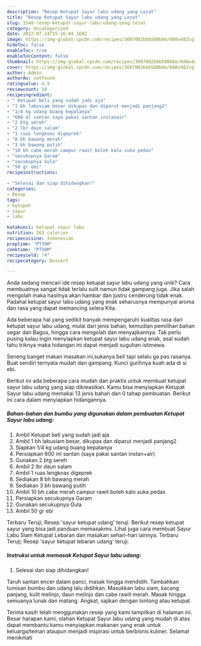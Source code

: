 ```yaml
---
description: "Resep Ketupat Sayur labu udang yang Lezat"
title: "Resep Ketupat Sayur labu udang yang Lezat"
slug: 1548-resep-ketupat-sayur-labu-udang-yang-lezat
category: Uncategorized
date: 2022-07-24T15:16:04.168Z
image: https://img-global.cpcdn.com/recipes/3607082bbb580b8e/680x482cq70/ketupat-sayur-labu-udang-foto-resep-utama.jpg
hideToc: false
enableToc: true
enableTocContent: false
thumbnail: https://img-global.cpcdn.com/recipes/3607082bbb580b8e/680x482cq70/ketupat-sayur-labu-udang-foto-resep-utama.jpg
cover: https://img-global.cpcdn.com/recipes/3607082bbb580b8e/680x482cq70/ketupat-sayur-labu-udang-foto-resep-utama.jpg
author: Admin
authorAv: notfound
ratingvalue: 4.9
reviewcount: 10
recipeingredient:
- " Ketupat beli yang sudah jadi aja"
- "1 bh labusiam besar dikupas dan diparut menjadi panjang2"
- "1/4 kg udang buang kepalanya"
- "600 ml santan saya pakai santan instanair"
- "2 btg sereh"
- "2 lbr daun salam"
- "1 ruas lengkoas digeprek"
- "8 bh bawang merah"
- "3 bh bawang putih"
- "10 bh cabe merah campur rawit boleh kalo suka pedas"
- "secukupnya Garam"
- "secukupnya Gula"
- "50 gr ebi"
recipeinstructions:

- "Selesai dan siap dihidangkan!"
categories:
- Resep
tags:
- ketupat
- sayur
- labu

katakunci: ketupat sayur labu 
nutrition: 263 calories
recipecuisine: Indonesian
preptime: "PT39M"
cooktime: "PT50M"
recipeyield: "4"
recipecategory: Dessert

---
```





Anda sedang mencari ide resep ketupat sayur labu udang yang unik? Cara membuatnya sangat tidak terlalu sulit namun tidak gampang juga. Jika salah mengolah maka hasilnya akan hambar dan justru cenderung tidak enak. Padahal ketupat sayur labu udang yang enak seharusnya mempunyai aroma dan rasa yang dapat memancing selera Kita.





Ada beberapa hal yang sedikit banyak mempengaruhi kualitas rasa dari ketupat sayur labu udang, mulai dari jenis bahan, kemudian pemilihan bahan segar dan Bagus, hingga cara mengolah dan menyajikannya. Tak perlu pusing kalau ingin menyiapkan ketupat sayur labu udang enak,      asal sudah tahu triknya maka hidangan ini dapat menjadi suguhan istimewa.














Seneng banget makan masakan ini,sukanya beli tapi selalu ga pas rasanya. Buat sendiri ternyata mudah dan gampang. Kunci gurihnya kuah ada di si ebi.






Berikut ini ada beberapa cara mudah dan praktis untuk membuat ketupat sayur labu udang yang siap dikreasikan. Kamu bisa menyiapkan Ketupat Sayur labu udang memakai 13 jenis bahan dan 0 tahap pembuatan. Berikut ini cara dalam menyiapkan hidangannya.

<!--inarticleads1-->

##### Bahan-bahan dan bumbu yang digunakan dalam pembuatan Ketupat Sayur labu udang:

1. Ambil  Ketupat beli yang sudah jadi aja
1. Ambil 1 bh labusiam besar, dikupas dan diparut menjadi panjang2
1. Siapkan 1/4 kg udang buang kepalanya
1. Persiapkan 600 ml santan (saya pakai santan instan+air)
1. Gunakan 2 btg sereh
1. Ambil 2 lbr daun salam
1. Ambil 1 ruas lengkoas digeprek
1. Sediakan 8 bh bawang merah
1. Sediakan 3 bh bawang putih
1. Ambil 10 bh cabe merah campur rawit boleh kalo suka pedas
1. Persiapkan secukupnya Garam
1. Gunakan secukupnya Gula
1. Ambil 50 gr ebi


Terbaru Teruji; Resep &#39;sayur ketupat udang&#39; teruji. Berikut resep ketupat sayur yang bisa jadi panduan memasakmu. Lihat juga cara membuat Sayur Labu Siam Ketupat Lebaran dan masakan sehari-hari lainnya. Terbaru Teruji; Resep &#39;sayur ketupat lebaran udang&#39; teruji. 

<!--inarticleads2-->

##### Instruksi untuk memasak Ketupat Sayur labu udang:


1. Selesai dan siap dihidangkan!

Taruh santan encer dalam panci, masak hingga mendidih. Tambahkan tumisan bumbu dan udang lalu didihkan. Masukkan labu siam, kacang panjang, kulit melinjo, daun melinjo dan cabe rawit merah. Masak hingga semuanya lunak dan matang. Angkat, sajikan dengan lontong atau ketupat. 

Terima kasih telah menggunakan resep yang kami tampilkan di halaman ini. Besar harapan kami, olahan Ketupat Sayur labu udang yang mudah di atas dapat membantu kamu menyiapkan makanan yang enak untuk keluarga/teman ataupun menjadi inspirasi untuk berbisnis kuliner. Selamat menikmati
